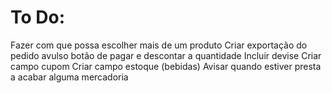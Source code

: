 # To Do:
  Fazer com que possa escolher mais de um produto
  Criar exportação do pedido avulso
  botão de pagar e descontar a quantidade
  Incluir devise
  Criar campo cupom
  Criar campo estoque (bebidas)
  Avisar quando estiver presta a acabar alguma mercadoria